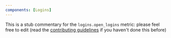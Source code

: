 ```yaml
---
components: [Logins]
---
```


This is a stub commentary for the `logins.open_logins` metric: please feel free to edit (read the
[contributing guidelines](https://github.com/mozilla/glean-annotations/blob/main/CONTRIBUTING.md)
if you haven't done this before)
